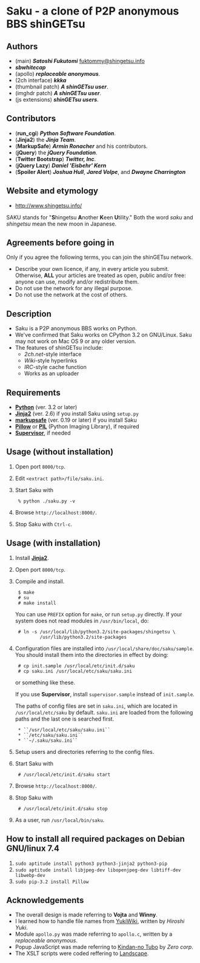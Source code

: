 Saku - a clone of P2P anonymous BBS shinGETsu
=============================================

Authors
-------
* (main) ***Satoshi Fukutomi*** <fuktommy@shingetsu.info>
* ***sbwhitecap***
* (apollo) ***replaceable anonymous***.
* (2ch interface) ***kkka***
* (thumbnail patch) ***A shinGETsu user***.
* (imghdr patch) ***A shinGETsu user***.
* (js extensions) ***shinGETsu users***.

Contributors
------------
* (**run\_cgi**) ***Python Software Foundation***.
* (**Jinja2**) the ***Jinja Team***.
* (**MarkupSafe**) ***Armin Ronacher*** and his contributors.
* (**jQuery**) the ***jQuery Foundation***.
* (**Twitter Bootstrap**) ***Twitter, Inc***.
* (**jQuery Lazy**) ***Daniel 'Eisbehr' Kern***
* (**Spoiler Alert**) ***Joshua Hull***, ***Jared Volpe***, and ***Dwayne Charrington***

Website and etymology
---------------------
* http://www.shingetsu.info/

SAKU stands for "**S**hingetsu **A**nother **K**een **U**tility."
Both the word *saku* and *shingetsu* mean the new moon in Japanese.

Agreements before going in
--------------------------
Only if you agree the following terms, you can join the shinGETsu network.

* Describe your own licence, if any, in every article you submit.
  Otherwise, **ALL** your articles are treated as open, public and/or free:
  anyone can use, modify and/or redistribute them.
* Do not use the network for any illegal purpose.
* Do not use the network at the cost of others.

Description
-----------
* Saku is a P2P anonymous BBS works on Python.
* We've confirmed that Saku works on CPython 3.2 on GNU/Linux.
    Saku may not work on Mac OS 9 or any older version.
* The features of shinGETsu include:
    * *2ch.net*-style interface
    * *Wiki*-style hyperlinks
    * *IRC*-style cache function
    * Works as an uploader

Requirements
------------
* **[Python](https://www.python.org/)** (ver. 3.2 or later)
* **[Jinja2](http://jinja.pocoo.org/docs/dev/)** (ver. 2.6) if you install Saku using ``setup.py``
* **[markupsafe](http://www.pocoo.org/projects/markupsafe/)** (ver. 0.19 or later) if you install Saku
* **[Pillow](https://pypi.python.org/pypi/Pillow/3.0.0)** or **[PIL](http://www.pythonware.com/products/pil/)** (Python Imaging Library), if required
* **[Supervisor](http://supervisord.org/)**, if needed

Usage (without installation)
----------------------------
1. Open port ``8000/tcp``.
2. Edit ``<extract path>/file/saku.ini``.
3. Start Saku with

        % python ./saku.py -v
4. Browse ``http://localhost:8000/``.
5. Stop Saku with ``Ctrl-c``.

Usage (with installation)
-------------------------
1. Install **[Jinja2](http://jinja.pocoo.org/)**.
2. Open port ``8000/tcp``.
3. Compile and install.

        $ make
        # su
        # make install
   You can use ``PREFIX`` option for ``make``, or run ``setup.py`` directly.
   If your system does not read modules in ``/usr/bin/local``, do:

        # ln -s /usr/local/lib/python3.2/site-packages/shingetsu \
                /usr/lib/python3.2/site-packages

4. Configuration files are installed into ``/usr/local/share/doc/saku/sample``.
   You should install them into the directories in effect by doing:

        # cp init.sample /usr/local/etc/init.d/saku
        # cp saku.ini /usr/local/etc/saku/saku.ini
        
   or something like these.

   If you use **Supervisor**, install ``supervisor.sample`` instead of ``init.sample``.

   The paths of config files are set in ``saku.ini``,
   which are located in ``/usr/local/etc/saku`` by default.
   ``saku.ini`` are loaded from the following paths and the last one is searched first.

        * ``/usr/local/etc/saku/saku.ini``
        * ``/etc/saku/saku.ini``
        * ``~/.saku/saku.ini``

5. Setup users and directories referring to the config files.
6. Start Saku with

        # /usr/local/etc/init.d/saku start

7. Browse ``http://localhost:8000/``.
8. Stop Saku with

        # /usr/local/etc/init.d/saku stop

9. As a user, run ``/usr/local/bin/saku``.

How to install all required packages on Debian GNU/linux 7.4
------------------------------------------------------------
1. ``sudo aptitude install python3 python3-jinja2 python3-pip``
2. ``sudo aptitude install libjpeg-dev libopenjpeg-dev libtiff-dev libwebp-dev``
3. ``sudo pip-3.2 install Pillow``

Acknowledgements
----------------
* The overall design is made referring to **Vojta** and **Winny**.
* I learned how to handle file names from [YukiWiki](http://www.hyuki.com/yukiwiki/),
  written by *Hiroshi Yuki*.
* Module ``apollo.py`` was made referring to ``apollo.c``,
  written by a *replaceable anonymous*.
* Popup JavaScript was made referring to [Kindan-no Tubo](http://tubo.80.kg/) by *Zero corp*.
* The XSLT scripts were coded reffering to [Landscape](http://sonic64.com/2005-03-16.html).
